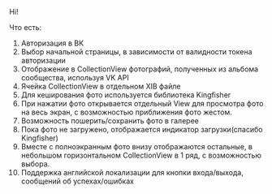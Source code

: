 Hi!

Что есть:
1. Авторизация в ВК
2. Выбор начальной страницы, в зависимости от валидности токена авторизации
3. Отображение в CollectionView фотографий, полученных из альбома сообщества, используя VK API
4. Ячейка CollectionView в отдельном XIB файле
5. Для кеширования фото используется библиотека Kingfisher
6. При нажатии фото открывается отдельный View для просмотра фото на весь экран, с возможностью приближения фото жестом.
7. Возможность пошерить/сохранить фото в галерее
8. Пока фото не загружено, отображается индикатор загрузки(спасибо Kingfisher)
9. Вместе с полноэкранным фото внизу отображаются остальные, в небольшом горизонтальном CollectionView в 1 ряд, с возможностью выбора.
10. Поддержка английской локализации для кнопки входа/выхода, сообщений об успехах/ошибках
